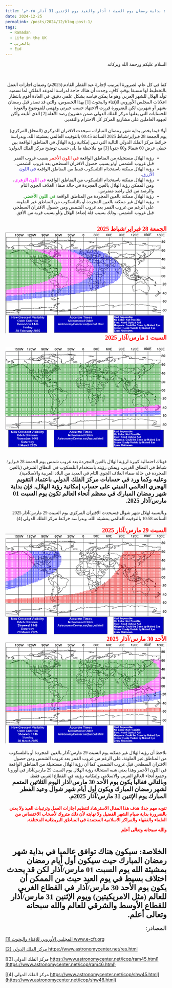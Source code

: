 ```yaml
---
title: 'فلكيا: بداية رمضان يوم السبت ١ آذار والعيد يوم الإثنين 31 آذار ٢٠٢٥م'
date: 2024-12-25
permalink: /posts/2024/12/blog-post-1/
tags:
  - Ramadan
  - Life in the UK
  - بالعربي
  - Eid
---
```

<div dir="rtl"><span style="font-family:Tahoma;">
السلام عليكم ورحمة الله وبركاته

</span></div>
<br>
<div dir="rtl"><span style="font-family:Tahoma;">
كما في كل عام، لضرورة الترتيب لإجازة عيد الفطر القادم (2025م) وضمان اجازات العمل بالتخطيط لها مسبقا بوقتٍ كافٍ، وجدت أن هناك حاجة لدراسة الموعد الفلكي لما نسميه تولّد الهلال للشهر العربي وهو ما يمكن قياسه بشكل علمي دقيق. في العادة أقوم بانتظار اعلانات المجلس الأوروبي للإفتاء والبحوث [1] بهذا الخصوص، والتي قد تصدر قبل رمضان بشهر أو شهرين، لكن للضرورة قررت الاجتهاد حسب خبرتي وفهمي للموضوع والعودة للحسابات التي يعلنها مركز الفلك الدولي ضمن مشروع رصد الأهلة [2] الذي أتابعه وأكن لجهود العاملين على مشاريع المركز كل الاحترام والتقدير.
</span></div>
<br>
<div dir="rtl"><span style="font-family:Tahoma;">
أولا فيما يخص بداية شهر رمضان المبارك، سيحدث الاقتران المركزي (المحاق المركزي) يوم الجمعة 28 فبراير/شباط 2025 الساعة 00:45 بالتوقيت العالمي بمشيئة الله. وبدراسة خرائط مركز الفلك الدولي التالية التي تبين إمكانية رؤية الهلال في المناطق الواقعة بين خطي عرض 60 شمالا و60 جنوبا [3] مع ملاحظة ما يلي حسب توضيح مركز الفلك الدولي:

<ul>
<li>رؤية الهلال مستحيلة من المناطق الواقعة <span style="color: #ee0000;">في اللون الأحمر </span>بسبب غروب القمر قبل غروب الشمس أو/و بسبب حصول الاقتران السطحي بعد غروب الشمس.</li>
<li>رؤية الهلال ممكنة باستخدام التلسكوب فقط من المناطق الواقعة <span style="color: #3333cc;">في اللون الأزرق</span>.</li>
<li>رؤية الهلال ممكنة باستخدام التلسكوب من المناطق الواقعة <span style="color: #ff00ff;">في اللون الزهري</span>، ومن الممكن رؤية الهلال بالعين المجردة في حالة صفاء الغلاف الجوي التام والرصد من قبل راصد متمرس.</li>
<li>رؤية الهلال ممكنة بالعين المجردة من المناطق الواقعة <span style="color: #009000;">في اللون الأخضر</span>.</li>
<li>رؤية الهلال غير ممكنة بالعين المجردة أو بالتلسكوب من المناطق غير الملونة، على الرغم من غروب القمر بعد غروب الشمس ومن حصول الاقتران السطحي قبل غروب الشمس، وذلك بسبب قلة إضاءة الهلال و/أو بسبب قربه من الأفق.</li>

</ul>
</span></div>
<br>
<div dir="rtl"><span style="font-family:Tahoma; font-size:14pt; font-weight: bold; color:red;">الجمعة 28 فبراير/شباط 2025</span></div>
<img src='/images/ram46_1.gif'>

<div dir="rtl"><span style="font-family:Tahoma; font-size:14pt; font-weight: bold; color:red;">السبت 1 مارس/آذار 2025

</span></div>
<img src='/images/ram46_2.gif'>

<br>

<div dir="rtl"><span style="font-family:Tahoma;">
 فهناك احتمالية كبيرة لرؤية الهلال بالعين المجردة بعد غروب شمس يوم الجمعة 28 فبراير/شباط في النطاق الغربي، ويمكن رؤيته باستخدام التلسكوب في النطاق الشرقي (بالعين المجردة  في حالة صفاء الغلاف الجوي التام في العديد من البلاد العربية والاسلامية).
</span></div>

<div dir="rtl"><span style="font-family:Tahoma; font-size:14pt; font-weight: bold;">وعليه وكما ورد في حسابات مركز الفلك الدولي باعتماد التقويم الهجري العالمي المبني على حساب إمكانية رؤية الهلال، فإن بداية شهر رمضان المبارك في معظم أنحاء العالم تكون يوم السبت 01 مارس/آذار 2025.</span></div>
<br>
<div dir="rtl"><span style="font-family:Tahoma;">
وبالنسبة لهلال شهر شوال فسيحدث الاقتران المركزي يوم السبت 29 مارس/آذار 2025 الساعة 10:58 بالتوقيت العالمي بمشيئة الله. وبدراسة خرائط مركز الفلك الدولي [4]:
</span></div>

<br>
<div dir="rtl"><span style="font-family:Tahoma; font-size:14pt; font-weight: bold; color:red;">السبت 29 مارس/آذار 2025</span></div>
<img src='/images/shw46_1.gif'>

<div dir="rtl"><span style="font-family:Tahoma; font-size:14pt; font-weight: bold; color:red;">الأحد 30 مارس/آذار 2025</span></div>
<img src='/images/shw46_2.gif'>

<br>
<br>
<div dir="rtl"><span style="font-family:Tahoma;">نلاحظ أن رؤية الهلال غير ممكنة يوم السبت 29 مارس/آذار بالعين المجردة أو بالتلسكوب من المناطق غير الملونة، على الرغم من غروب القمر بعد غروب الشمس ومن حصول الاقتران السطحي قبل غروب الشمس. كما أن رؤية الهلال مستحيلة من المناطق الواقعة في اللون الأحمر وهذا يعني شبه استحالة رؤية الهلال يوم السبت 29 مارس/آذار في أوروبا وجميع أنحاء العالم العربي والاسلامي وإمكانية رؤيته في القطاع الغربي فقط.</span></div>

<div dir="rtl"><span style="font-family:Tahoma;font-size:14pt; font-weight: bold">وبالتالي فغالباٌ يكون يوم الأحد 30 مارس/آذار اليوم الثلاثين المتمم لشهر رمضان المبارك ويكون أول أيام شهر شوال وعيد الفطر المبارك يوم الإثنين 31 مارس/آذار 2025م.
</span></div>

<br>

<div dir="rtl"><span style="font-family:Tahoma;font-weight: bold; color:red;">
تنويه مهم جدا: هدف هذا المقال الاسترشاد لتنظيم اجازات العمل وترتيبات العيد ولا يعني بالضرورة بداية صيام الشهر الفضيل ولا نهايته لأن ذلك متروك لأصحاب الاختصاص من العلماء والفقهاء والمراكز الاسلامية المعتمدة في المناطق البريطانية المختلفة.

والله سبحانه وتعالى أعلم
</span></div>
<br>

<div dir="rtl"><span style="font-family:Tahoma;font-size:18pt; font-weight: bold">الخلاصة: سيكون هناك توافق عالميا في بداية شهر رمضان المبارك حيث سيكون أول أيام رمضان بمشيئة الله يوم السبت 01 مارس/آذار لكن قد يحدث اختلاف بسيط في يوم العيد حيث من الممكن أن يكون  يوم الأحد 30 مارس/آذار في القطاع الغربي للعالم (مثل الامريكيتين) ويوم الإثنين 31 مارس/آذار للقطاع الأوسط والشرقي للعالم والله سبحانه وتعالى أعلم.
</span></div>

<br>
<div dir="rtl"><span style="font-family:Tahoma;font-size:14pt;">المصادر:</span></div>


[[1] المجلس الأوروبي للإفتاء والبحوث www.e-cfr.org ](https://www.e-cfr.org/)
 
[[2] مركز الفلك الدولي https://www.astronomycenter.net/res.html ](https://www.astronomycenter.net/res.html)

[[3] مركز الفلك الدولي https://www.astronomycenter.net/icop/ram45.html](https://www.astronomycenter.net/icop/ram46.html)

[[4] مركز الفلك الدولي https://www.astronomycenter.net/icop/shw45.html](https://www.astronomycenter.net/icop/shw46.html)


